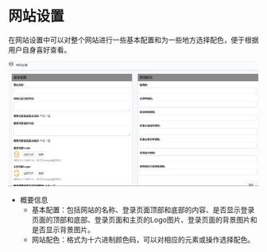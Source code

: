 # 网站设置

在网站设置中可以对整个网站进行一些基本配置和为一些地方选择配色，便于根据用户自身喜好查看。

![web](./images/wangzhanshezhi.png)

* 概要信息
  * 基本配置：包括网站的名称、登录页面顶部和底部的内容、是否显示登录页面的顶部和底部、登录页面和主页的Logo图片、登录页面的背景图片和是否显示背景图片。
  * 网站配色：格式为十六进制颜色码，可以对相应的元素或操作选择配色。
  